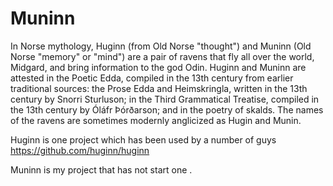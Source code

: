 # Muninn
In Norse mythology, Huginn (from Old Norse "thought") and Muninn (Old Norse "memory" or "mind") are a pair of ravens that fly all over the world, Midgard, and bring information to the god Odin. Huginn and Muninn are attested in the Poetic Edda, compiled in the 13th century from earlier traditional sources: the Prose Edda and Heimskringla, written in the 13th century by Snorri Sturluson; in the Third Grammatical Treatise, compiled in the 13th century by Óláfr Þórðarson; and in the poetry of skalds. The names of the ravens are sometimes modernly anglicized as Hugin and Munin.

Huginn is one project which has been used by a number of guys
https://github.com/huginn/huginn

Muninn is my project that has not start one .
